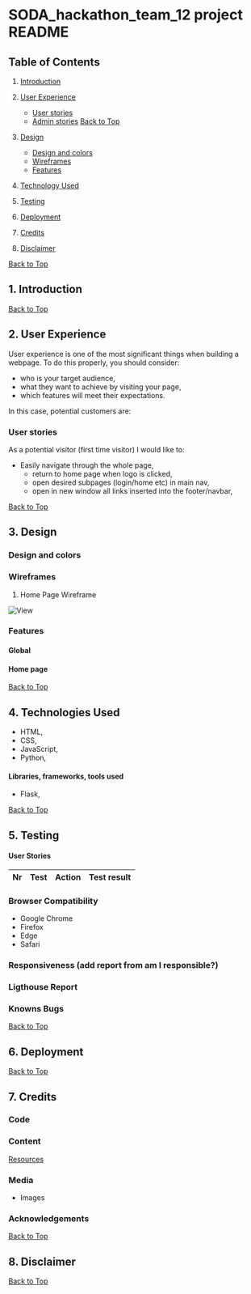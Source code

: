 # SODA_hackathon_team_12 project README
## Table of Contents

1. [Introduction](#Introduction)

2. [User Experience](#User-Experience)
    - [User stories](#User-stories)
    - [Admin stories](#HR-stories)
[Back to Top](#table-of-contents)
3. [Design](#Design)
    - [Design and colors](#Design-and-colors)
    - [Wireframes](#Wireframes)
    - [Features](#Features)

4. [Technology Used](#Technology-Used)

5. [Testing](#Testing)

6. [Deployment](#Deployment)

7. [Credits](#Credits)

8. [Disclaimer](#Disclaimer)

[Back to Top](#table-of-contents)

## 1. Introduction

[Back to Top](#table-of-contents)
##  2. User Experience
User experience is one of the most significant things when building a webpage. To do this properly, you should consider:
* who is your target audience,
* what they want to achieve by visiting your page, 
* which features will meet their expectations.

In this case, potential customers are:

### User stories

As a potential visitor (first time visitor) I would like to:
+ Easily navigate through the whole page,
    + return to home page when logo is clicked,
    + open desired subpages (login/home etc) in main nav,
    + open in new window all links inserted into the footer/navbar,

[Back to Top](#table-of-contents)

## 3. Design

### Design and colors

### Wireframes
1. Home Page Wireframe

![View](wireframes/wireframes.jpg)

### Features
#### Global
#### Home page

[Back to Top](#table-of-contents)
## 4. Technologies Used

* HTML, 
* CSS, 
* JavaScript, 
* Python,

#### Libraries, frameworks, tools used
* Flask,

[Back to Top](#table-of-contents)
## 5. Testing

#### User Stories


| Nr | Test          | Action | Test result |
| --- |:----------------|:--------------| :-----: |

### Browser Compatibility
* Google Chrome 
* Firefox 
* Edge
* Safari

### Responsiveness (add report from am I responsible?)

### Ligthouse Report

### Knowns Bugs

[Back to Top](#table-of-contents)

## 6. Deployment

[Back to Top](#table-of-contents)

## 7. Credits
### Code
### Content
[Resources](/research.md)
### Media
- Images
### Acknowledgements
[Back to Top](#table-of-contents)

## 8. Disclaimer

[Back to Top](#table-of-contents)

